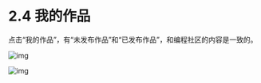 # 2.4 我的作品

点击“我的作品”，有“未发布作品”和“已发布作品”，和编程社区的内容是一致的。

![img](https://gblobscdn.gitbook.com/assets%2F-M765RyKk30nBu9TRBCA%2F-M76UMwA5n2Hl4KWiAEc%2F-M76_-lX3BHwswGRb2nX%2F24.png?alt=media&token=dde89f24-29e3-4382-9245-fdfe539bfad7)

![img](https://gblobscdn.gitbook.com/assets%2F-M765RyKk30nBu9TRBCA%2F-M76UMwA5n2Hl4KWiAEc%2F-M76_9gsLFbU7XGaM7ZG%2F25.png?alt=media&token=5cc2bc4f-f516-4528-a3bf-7d9420138c8d)
